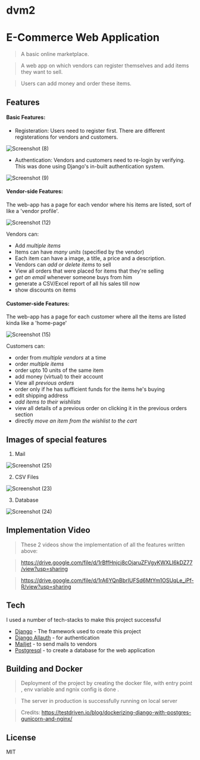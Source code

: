 # dvm2
# E-Commerce Web Application

> A basic online marketplace. 

> A web app on which vendors can register themselves and add items they want to sell.

> Users can add money  and order these items.


## Features

#### Basic Features:
- Registeration: Users need to register first. There are different registerations for vendors and customers.

![Screenshot (8)](https://github.com/raggg377/docker/assets/93575844/6700906d-07f2-4951-8bf6-8dd11bc091f0)

- Authentication: Vendors and customers need to re-login by verifying. This was done using Django's in-built authentication system.

![Screenshot (9)](https://github.com/raggg377/docker/assets/93575844/aa1ca685-d2c5-4e84-bbf4-f30e6cc46dd2)

#### Vendor-side Features:

The web-app has a page for each vendor where his items are listed, sort of like a 'vendor profile'.

![Screenshot (12)](https://github.com/raggg377/docker/assets/93575844/76590e7b-8511-4870-8a65-5a81a8e49096)


Vendors can:
- Add *multiple items* 
- Items can have *many units* (specified by the vendor)
- Each item can have a image, a title, a price and a description.
- Vendors can *add or delete items* to sell
- View all orders that were placed for items that they're selling 
- *get an email* whenever someone buys from him
- generate a CSV/Excel report of all his sales till now
- show discounts on items

#### Customer-side Features:

The web-app has a page for each customer where all the items are listed kinda like a 'home-page'

![Screenshot (15)](https://github.com/raggg377/docker/assets/93575844/2e5d37af-0871-4495-b294-7ffb8ebe9d2c)


Customers can:

- order from *multiple vendors* at a time 
- order *multiple items*
- order upto 10 units of the same item
- add money (virtual) to their account  
- View all *previous orders* 
- order only if he has sufficient funds for the items he's buying
- edit shipping address
- *add items to their wishlists*
- view all details of a previous order on clicking it in the previous orders section
- directly *move an item from the wishlist to the cart*

## Images of special features

1. Mail

![Screenshot (25)](https://github.com/raggg377/docker/assets/93575844/f0944aab-bb3f-443d-920e-bddb6de8c28f)


2. CSV Files

![Screenshot (23)](https://github.com/raggg377/docker/assets/93575844/85913467-12a6-4e43-b85d-377b04f7ed6b)


3. Database

![Screenshot (24)](https://github.com/raggg377/docker/assets/93575844/d0653248-6ce1-4da2-8082-3096e6dc0de5)


## Implementation Video

>These 2 videos show the implementation of all the features written above:

>https://drive.google.com/file/d/1rBffHnjcj8cOjaruZFVgyKWXLI6kDZ77/view?usp=sharing

>https://drive.google.com/file/d/1rA6YQnBbrIUFSd6MtYm1OSUqLe_iPf-R/view?usp=sharing
## Tech

I used a number of tech-stacks to make this project successful

- [Django](https://www.djangoproject.com/) - The framework used to create this project 
- [Django Allauth](https://www.section.io/engineering-education/django-google-oauth/) - for  authentication 
- [Mailjet](https://www.mailjet.com/) - to send mails to vendors
- [Postgresql](https://www.postgresql.org/) - to create a database for the web application


## Building and Docker
>Deployment of the project by creating the docker file, with entry point , env variable and ngnix config is done . 

>The server in production is successfully running on local server

>Credits: https://testdriven.io/blog/dockerizing-django-with-postgres-gunicorn-and-nginx/

## License

MIT
